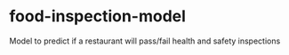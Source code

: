 # food-inspection-model
Model to predict if a restaurant will pass/fail health and safety inspections

